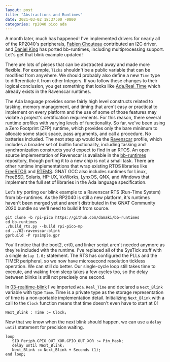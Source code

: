 ```yaml
---
layout: post
title: "Abstractions and Runtimes"
date: 2021-03-02 18:37:00 -0800
categories: rp2040 pico ada
---
```

A month later, much has happened! I've implemented drivers for nearly all of the RP2040's peripherals, [Fabien Chouteau](https://github.com/Fabien-Chouteau) contributed an I2C driver, and [Daniel King](https://github.com/damaki) has ported bb-runtimes, including multiprocessing support. Let's get that blink example updated!

There are lots of pieces that can be abstracted away and made more flexible. For example, `Ticks` shouldn't be a public variable that can be modified from anywhere. We should probably also define a new `Time` type to differentiate it from other Integers. If you follow these changes to their logical conclusion, you get something that looks like [Ada.Real_Time](https://www.adaic.org/resources/add_content/standards/05aarm/html/AA-D-8.html) which already exists in the Ravenscar runtimes.

The Ada language provides some fairly high level constructs related to tasking, memory management, and timing that aren't easy or practical to implement on every platform and the use of some of those features may violate a project's certification requirements. For this reason, there several runtime profiles with varying levels of functionality. So far, we've been using a Zero Footprint (ZFP) runtime, which provides only the bare minimum to allocate some stack space, pass arguments, and call a procedure. No batteries included. The next step up would be the [Ravenscar](http://ada-auth.org/standards/12rm/html/RM-D-13.html) profile, which includes a broader set of builtin functionality, including tasking and synchronization constructs you'd expect to find in an RTOS. An open source implementation of Ravenscar is available in the [bb-runtimes](https://github.com/AdaCore/bb-runtimes) repository, though porting it to a new chip is not a small task. There are other runtime implementations that wrap existing RTOS libraries like [FreeRTOS](https://github.com/simonjwright/cortex-gnat-rts) and [RTEMS](https://devel.rtems.org/wiki/TBR/UserManual/RTEMSAda). GNAT GCC also includes runtimes for Linux, FreeBSD, Solaris, HP-UX, VxWorks, LynxOS, QNX, and Windows that implement the full set of libraries in the Ada language specification.

Let's try porting our blink example to a Ravenscar RTS (Run-Time System) from bb-runtimes. As the RP2040 is still a new platform, it's runtimes haven't been merged yet and aren't distributed in the GNAT Community 2020 bundle so we'll need to build it from source.

    git clone -b rpi-pico https://github.com/damaki/bb-runtimes
    cd bb-runtimes
    ./build_rts.py --build rpi-pico-mp
    cd ../02-ravenscar-blink
    gprbuild -P rpsimple.gpr

You'll notice that the boot2, crt0, and linker script aren't needed anymore as they're included with the runtime. I've replaced all of the SysTick stuff with a single `delay 1.0;` statement. The RTS has configured the PLLs and the TIMER peripheral, so we now have microsecond resolution tickless operation. We can still do better. Our single-cycle loop still takes time to execute, and waking from sleep takes a few cycles too, so the delay between blinks is still not precisely one second.

In [03-realtime-blink](03-realtime-blink/src/main.adb) I've imported `Ada.Real_Time` and declared a `Next_Blink` variable with type `Time`. Time is a private type as the storage representation of time is a non-portable implementation detail. Initializing `Next_Blink` with a call to the `Clock` function means that time doesn't even have to start at 0!

    Next_Blink : Time := Clock;

Now that we know when the next blink should happen, we can use a `delay until` statement for precision waiting.

    loop
       SIO_Periph.GPIO_OUT_XOR.GPIO_OUT_XOR := Pin_Mask;
       delay until Next_Blink;
       Next_Blink := Next_Blink + Seconds (1);
    end loop;
